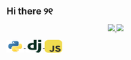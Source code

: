 ## Hi there ୨୧

<div align="center">
  <a href="https://github.com/Kaesales">
  <img height="190em" src="https://github-readme-stats.vercel.app/api?username=Kaesales&show_icons=true&theme=dark&include_all_commits=true&count_private=true"/>
  <img height="160em" src="https://github-readme-stats.vercel.app/api/top-langs/?username=Kaesales&layout=compact&langs_count=7&theme=dark"/>
</div>

<div style="display: inline_block"><br>
  <img align="center" alt="Kaella-Python" height="30" width="40" src="https://raw.githubusercontent.com/devicons/devicon/master/icons/python/python-original.svg">
  <img align="center" alt="Kaella-Django" height="30" width="40" src="https://raw.githubusercontent.com/devicons/devicon/master/icons/django/django-plain.svg">
  <img align="center" alt="Kaella-JS" height="30" width="40" src="https://github.com/tandpfun/skill-icons/blob/main/icons/JavaScript.svg">
</div>

##


